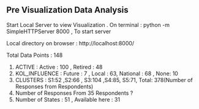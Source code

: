 
## Pre Visualization Data Analysis

Start Local Server to view Visualization . 
On terminal : python -m SimpleHTTPServer 8000 , To start server 

Local directory on browser : http://localhost:8000/

Total Data Points : 148 

1. ACTIVE : Active : 100 , Retired : 48
2. KOL_INFLUENCE : Future : 7 , Local : 63, National : 68 , None: 10
3. CLUSTERS : S1:52 ,S2:66 , S3:104 ,S4:85, S5:71, Total: 378(Number of Responses from Respondents)
4. Number of Responses From 35 Respondents ?
5. Number of States : 51 , Available here : 31
